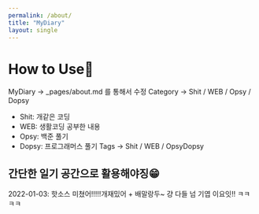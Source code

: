 ```yaml
---
permalink: /about/
title: "MyDiary"
layout: single
---
```

# How to Use👊
MyDiary -> _pages/about.md 를 통해서 수정
Category -> Shit / WEB / Opsy / Dopsy
  - Shit: 개같은 코딩
  - WEB: 생활코딩 공부한 내용
  - Opsy: 백준 풀기
  - Dopsy: 프로그래머스 풀기
Tags -> Shit / WEB / OpsyDopsy 

## 간단한 일기 공간으로 활용해야징😁

2022-01-03: 핫소스 미쳤어!!!!!개재밌어 + 배말랑두~ 걍 다들 넘 기엽 이요잇!! ㅋㅋㅋㅋ
